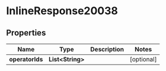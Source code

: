 

# InlineResponse20038


## Properties

Name | Type | Description | Notes
------------ | ------------- | ------------- | -------------
**operatorIds** | **List&lt;String&gt;** |  |  [optional]




